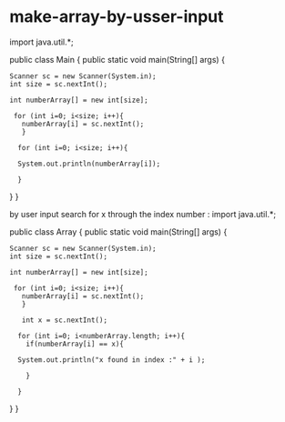 # make-array-by-usser-input

import java.util.*;

public class Main {
    public static void main(String[] args) {
    
    Scanner sc = new Scanner(System.in);
    int size = sc.nextInt();
    
    int numberArray[] = new int[size]; 
    
     for (int i=0; i<size; i++){
       numberArray[i] = sc.nextInt();
       }
       
      for (int i=0; i<size; i++){
     
      System.out.println(numberArray[i]);
        
      }
      
  }
}

by user input search for x through the index number :
import java.util.*;

public class Array {
    public static void main(String[] args) {
    
    Scanner sc = new Scanner(System.in);
    int size = sc.nextInt();
    
    int numberArray[] = new int[size]; 
    
     for (int i=0; i<size; i++){
       numberArray[i] = sc.nextInt();
       }
       
       int x = sc.nextInt();
       
      for (int i=0; i<numberArray.length; i++){
        if(numberArray[i] == x){
     
      System.out.println("x found in index :" + i );
          
        }
        
      }
      
  }
}
